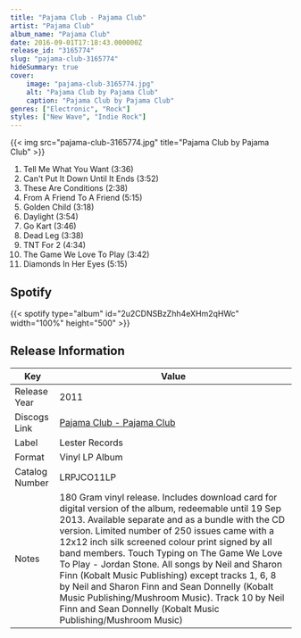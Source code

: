 ```yaml
---
title: "Pajama Club - Pajama Club"
artist: "Pajama Club"
album_name: "Pajama Club"
date: 2016-09-01T17:18:43.000000Z
release_id: "3165774"
slug: "pajama-club-3165774"
hideSummary: true
cover:
    image: "pajama-club-3165774.jpg"
    alt: "Pajama Club by Pajama Club"
    caption: "Pajama Club by Pajama Club"
genres: ["Electronic", "Rock"]
styles: ["New Wave", "Indie Rock"]
---
```


{{< img src="pajama-club-3165774.jpg" title="Pajama Club by Pajama Club" >}}

<!-- section break -->

1. Tell Me What You Want (3:36)
2. Can't Put It Down Until It Ends (3:52)
3. These Are Conditions (2:38)
4. From A Friend To A Friend (5:15)
5. Golden Child (3:18)
6. Daylight (3:54)
7. Go Kart (3:46)
8. Dead Leg (3:38)
9. TNT For 2 (4:34)
10. The Game We Love To Play (3:42)
11. Diamonds In Her Eyes (5:15)

<!-- section break -->


## Spotify
{{< spotify type="album" id="2u2CDNSBzZhh4eXHm2qHWc" width="100%" height="500" >}}




## Release Information
|  Key           | Value                                                |
| ---------------| ---------------------------------------------------- |
| Release Year   | 2011                                   |
| Discogs Link   | [Pajama Club - Pajama Club](https://www.discogs.com/release/3165774-Pajama-Club-Pajama-Club) |
| Label          | Lester Records |
| Format         | Vinyl LP Album |
| Catalog Number | LRPJCO11LP |
| Notes | 180 Gram vinyl release. Includes download card for digital version of the album, redeemable until 19 Sep 2013. Available separate and as a bundle with the CD version. Limited number of 250 issues came with a 12x12 inch silk screened colour print signed by all band members.  Touch Typing on The Game We Love To Play - Jordan Stone.  All songs by Neil and Sharon Finn (Kobalt Music Publishing) except tracks 1, 6, 8 by Neil and Sharon Finn and Sean Donnelly (Kobalt Music Publishing/Mushroom Music). Track 10 by Neil Finn and Sean Donnelly (Kobalt Music Publishing/Mushroom Music) |